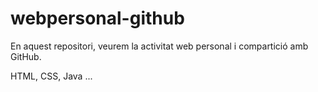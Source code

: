 # webpersonal-github

En aquest repositori, veurem la activitat web personal i compartició amb GitHub. 

HTML, CSS, Java ...
